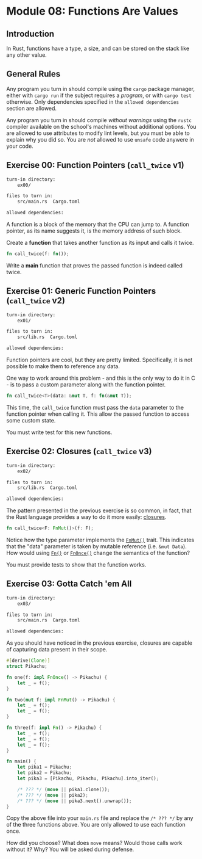 # Module 08: Functions Are Values

## Introduction

In Rust, functions have a type, a size, and can be stored on the stack like any other value.

## General Rules

Any program you turn in should compile using the `cargo` package manager, either with `cargo run` if the subject requires a *program*, or with `cargo test` otherwise. Only dependencies specified in the `allowed dependencies` section are allowed.

Any program you turn in should compile *without warnings* using the `rustc` compiler available on the school's machines without additional options. You are allowed to use attributes to modify lint levels, but you must be able to explain why you did so. You are *not* allowed to use `unsafe` code anywere in your code.

## Exercise 00: Function Pointers (`call_twice` v1)

```txt
turn-in directory:
    ex00/

files to turn in:
    src/main.rs  Cargo.toml

allowed dependencies:

```

A function is a block of the memory that the CPU can jump to. A function pointer, as its name suggests it, is the memory address of such block.

Create a **function** that takes another function as its input and calls it twice.

```Rust
fn call_twice(f: fn());
```

Write a **main** function that proves the passed function is indeed called twice.

## Exercise 01: Generic Function Pointers (`call_twice` v2)

```txt
turn-in directory:
    ex01/

files to turn in:
    src/lib.rs  Cargo.toml

allowed dependencies:

```

Function pointers are cool, but they are pretty limited. Specifically, it is not possible to make them to reference any data.

One way to work around this problem - and this is the only way to do it in C - is to pass a custom parameter along with the function pointer.

```Rust
fn call_twice<T>(data: &mut T, f: fn(&mut T));
```

This time, the `call_twice` function must pass the `data` parameter to the function pointer when calling it. This allow the passed function to access some custom state.

You must write test for this new functions.

## Exercise 02: Closures (`call_twice` v3)

```txt
turn-in directory:
    ex02/

files to turn in:
    src/lib.rs  Cargo.toml

allowed dependencies:

```

The pattern presented in the previous exercise is so common, in fact, that the Rust language provides a way to do it more easily: [closures](https://doc.rust-lang.org/rust-by-example/fn/closures.html).

```Rust
fn call_twice<F: FnMut()>(f: F);
```

Notice how the type parameter implements the [`FnMut()`](https://doc.rust-lang.org/std/ops/trait.FnMut.html) trait. This indicates that the "data" parameter is taken by mutable reference (i.e. `&mut Data`). How would using [`Fn()`](https://doc.rust-lang.org/std/ops/trait.Fn.html) or [`FnOnce()`](https://doc.rust-lang.org/std/ops/trait.FnOnce.html) change the semantics of the function?

You must provide tests to show that the function works.

## Exercise 03: Gotta Catch 'em All

```txt
turn-in directory:
    ex03/

files to turn in:
    src/main.rs  Cargo.toml

allowed dependencies:

```

As you should have noticed in the previous exercise, closures are capable of capturing data present in their scope.

```Rust
#[derive(Clone)]
struct Pikachu;

fn one(f: impl FnOnce() -> Pikachu) {
    let _ = f();
}

fn two(mut f: impl FnMut() -> Pikachu) {
    let _ = f();
    let _ = f();
}

fn three(f: impl Fn() -> Pikachu) {
    let _ = f();
    let _ = f();
    let _ = f();
}

fn main() {
    let pika1 = Pikachu;
    let pika2 = Pikachu;
    let pika3 = [Pikachu, Pikachu, Pikachu].into_iter();

    /* ??? */ (move || pika1.clone());
    /* ??? */ (move || pika2);
    /* ??? */ (move || pika3.next().unwrap());
}
```

Copy the above file into your `main.rs` file and replace the `/* ??? */` by any of the three functions above. You are only allowed to use each function once.

How did you choose? What does `move` means? Would those calls work without it? Why? You will be asked during defense.
